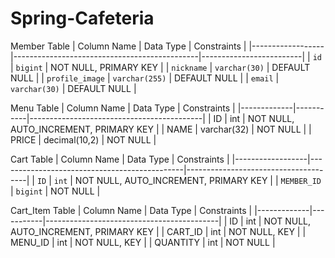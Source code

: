 # Spring-Cafeteria


Member Table
| Column Name      | Data Type                                     | Constraints             |
|------------------|----------------------------------------------|-------------------------|
| `id`             | `bigint`                                     | NOT NULL, PRIMARY KEY   |
| `nickname`       | `varchar(30)`                                | DEFAULT NULL            |
| `profile_image`  | `varchar(255)`                               | DEFAULT NULL            |
| `email`          | `varchar(30)`                                | DEFAULT NULL            |

Menu Table
| Column Name | Data Type | Constraints                               |
|-------------|-----------|-------------------------------------------|
| ID          | int       | NOT NULL, AUTO_INCREMENT, PRIMARY KEY    |
| NAME        | varchar(32) | NOT NULL                                |
| PRICE       | decimal(10,2) | NOT NULL                             |

Cart Table
| Column Name      | Data Type                                     | Constraints                          |
|------------------|----------------------------------------------|--------------------------------------|
| `ID`             | `int`                                       | NOT NULL, AUTO_INCREMENT, PRIMARY KEY |
| `MEMBER_ID`      | `bigint`                                    | NOT NULL                             |

Cart_Item Table
| Column Name | Data Type | Constraints                               |
|-------------|-----------|-------------------------------------------|
| ID          | int       | NOT NULL, AUTO_INCREMENT, PRIMARY KEY    |
| CART_ID     | int       | NOT NULL, KEY                             |
| MENU_ID     | int       | NOT NULL, KEY                             |
| QUANTITY    | int       | NOT NULL                                  |
